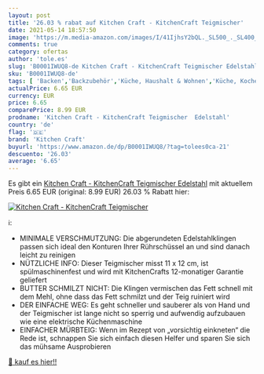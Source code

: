 ```yaml
---
layout: post
title: '26.03 % rabat auf Kitchen Craft - KitchenCraft Teigmischer'
date: 2021-05-14 18:57:50
image: 'https://m.media-amazon.com/images/I/41IjhsY2bQL._SL500_._SL400_.jpg'
comments: true
category: ofertas
author: 'tole.es'
slug: 'B0001IWUQ8-de Kitchen Craft - KitchenCraft Teigmischer Edelstahl'
sku: 'B0001IWUQ8-de'
tags: [ 'Backen','Backzubehör','Küche, Haushalt & Wohnen','Küche, Kochen & Backen','Teigräder','kitchen craft', ]
actualPrice: 6.65 EUR
currency: EUR
price: 6.65
comparePrice: 8.99 EUR
prodname: 'Kitchen Craft - KitchenCraft Teigmischer  Edelstahl'
country: 'de'
flag: '🇩🇪'
brand: 'Kitchen Craft'
buyurl: 'https://www.amazon.de/dp/B0001IWUQ8/?tag=tolees0ca-21'
descuento: '26.03'
average: '6.65'
---
```


Es gibt ein [Kitchen Craft - KitchenCraft Teigmischer  Edelstahl](https://www.amazon.de/dp/B0001IWUQ8/?tag=tolees0ca-21) mit aktuellem Preis 6.65 EUR (original: 8.99 EUR) 26.03 % Rabatt hier:

[![Kitchen Craft - KitchenCraft Teigmischer](https://m.media-amazon.com/images/I/41IjhsY2bQL._SL500_._SL400_.jpg)](https://www.amazon.de/dp/B0001IWUQ8/?tag=tolees0ca-21)

ℹ️:

- MINIMALE VERSCHMUTZUNG: Die abgerundeten Edelstahlklingen passen sich ideal den Konturen Ihrer Rührschüssel an und sind danach leicht zu reinigen
- NÜTZLICHE INFO: Dieser Teigmischer misst 11 x 12 cm, ist spülmaschinenfest und wird mit KitchenCrafts 12-monatiger Garantie geliefert
- BUTTER SCHMILZT NICHT: Die Klingen vermischen das Fett schnell mit dem Mehl, ohne dass das Fett schmilzt und der Teig ruiniert wird
- DER EINFACHE WEG: Es geht schneller und sauberer als von Hand und der Teigmischer ist lange nicht so sperrig und aufwendig aufzubauen wie eine elektrische Küchenmaschine
- EINFACHER MÜRBTEIG: Wenn im Rezept von „vorsichtig einkneten“ die Rede ist, schnappen Sie sich einfach diesen Helfer und sparen Sie sich das mühsame Ausprobieren

[🛒 kauf es hier!!](https://www.amazon.de/dp/B0001IWUQ8/?tag=tolees0ca-21)
